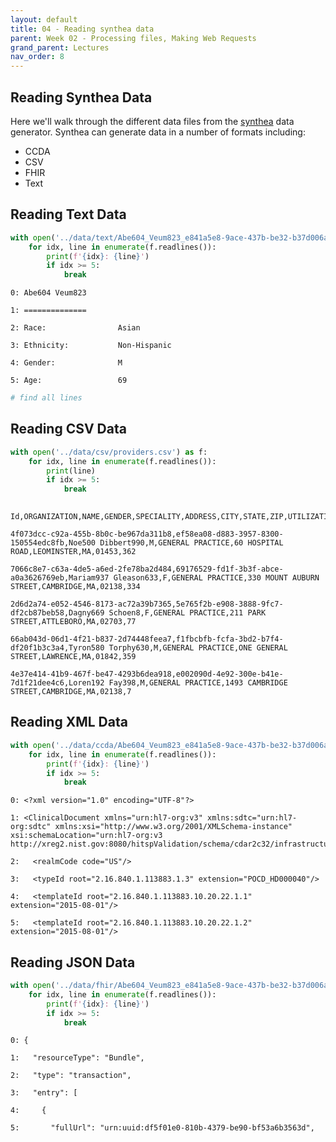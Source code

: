 ```yaml
---
layout: default
title: 04 - Reading synthea data
parent: Week 02 - Processing files, Making Web Requests
grand_parent: Lectures
nav_order: 8
---
```

## Reading Synthea Data

Here we'll walk through the different data files from the [synthea](https://github.com/synthetichealth/synthea) data generator. Synthea can generate data in a number of formats including:
* CCDA
* CSV
* FHIR
* Text

## Reading Text Data


```python
with open('../data/text/Abe604_Veum823_e841a5e8-9ace-437b-be32-b37d006aef87.txt') as f:
    for idx, line in enumerate(f.readlines()):
        print(f'{idx}: {line}')
        if idx >= 5:
            break
```

    0: Abe604 Veum823
    
    1: ==============
    
    2: Race:                Asian
    
    3: Ethnicity:           Non-Hispanic
    
    4: Gender:              M
    
    5: Age:                 69
    



```python
# find all lines 
```

## Reading CSV Data


```python
with open('../data/csv/providers.csv') as f:
    for idx, line in enumerate(f.readlines()):
        print(line)
        if idx >= 5:
            break
        
```

    Id,ORGANIZATION,NAME,GENDER,SPECIALITY,ADDRESS,CITY,STATE,ZIP,UTILIZATION
    
    4f073dcc-c92a-455b-8b0c-be967da311b8,ef58ea08-d883-3957-8300-150554edc8fb,Noe500 Dibbert990,M,GENERAL PRACTICE,60 HOSPITAL ROAD,LEOMINSTER,MA,01453,362
    
    7066c8e7-c63a-4de5-a6ed-2fe78ba2d484,69176529-fd1f-3b3f-abce-a0a3626769eb,Mariam937 Gleason633,F,GENERAL PRACTICE,330 MOUNT AUBURN STREET,CAMBRIDGE,MA,02138,334
    
    2d6d2a74-e052-4546-8173-ac72a39b7365,5e765f2b-e908-3888-9fc7-df2cb87beb58,Dagny669 Schoen8,F,GENERAL PRACTICE,211 PARK STREET,ATTLEBORO,MA,02703,77
    
    66ab043d-06d1-4f21-b837-2d74448feea7,f1fbcbfb-fcfa-3bd2-b7f4-df20f1b3c3a4,Tyron580 Torphy630,M,GENERAL PRACTICE,ONE GENERAL STREET,LAWRENCE,MA,01842,359
    
    4e37e414-41b9-467f-be47-4293b6dea918,e002090d-4e92-300e-b41e-7d1f21dee4c6,Loren192 Fay398,M,GENERAL PRACTICE,1493 CAMBRIDGE STREET,CAMBRIDGE,MA,02138,7
    


## Reading XML Data


```python
with open('../data/ccda/Abe604_Veum823_e841a5e8-9ace-437b-be32-b37d006aef87.xml') as f:
    for idx, line in enumerate(f.readlines()):
        print(f'{idx}: {line}')
        if idx >= 5:
            break
```

    0: <?xml version="1.0" encoding="UTF-8"?>
    
    1: <ClinicalDocument xmlns="urn:hl7-org:v3" xmlns:sdtc="urn:hl7-org:sdtc" xmlns:xsi="http://www.w3.org/2001/XMLSchema-instance" xsi:schemaLocation="urn:hl7-org:v3 http://xreg2.nist.gov:8080/hitspValidation/schema/cdar2c32/infrastructure/cda/C32_CDA.xsd">
    
    2:   <realmCode code="US"/>
    
    3:   <typeId root="2.16.840.1.113883.1.3" extension="POCD_HD000040"/>
    
    4:   <templateId root="2.16.840.1.113883.10.20.22.1.1" extension="2015-08-01"/>
    
    5:   <templateId root="2.16.840.1.113883.10.20.22.1.2" extension="2015-08-01"/>
    


## Reading JSON Data


```python
with open('../data/fhir/Abe604_Veum823_e841a5e8-9ace-437b-be32-b37d006aef87.json') as f:
    for idx, line in enumerate(f.readlines()):
        print(f'{idx}: {line}')
        if idx >= 5:
            break
```

    0: {
    
    1:   "resourceType": "Bundle",
    
    2:   "type": "transaction",
    
    3:   "entry": [
    
    4:     {
    
    5:       "fullUrl": "urn:uuid:df5f01e0-810b-4379-be90-bf53a6b3563d",
    



```python

```
